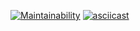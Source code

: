 [![Maintainability](https://api.codeclimate.com/v1/badges/0b6f95399b8d52737026/maintainability)](https://codeclimate.com/github/777Lava/methodology)
[![asciicast](https://asciinema.org/a/4hRfxYS3m8g4YW1P0UNo5xTda.svg)](https://asciinema.org/a/a1ISRaclYbZRNG5MpuRlgigwo)

